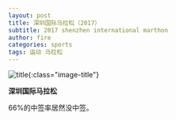 ```yaml
---
layout: post
title: 深圳国际马拉松（2017）
subtitle: 2017 shenzhen international marthon
author: fire
categories: sports 
tags: 运动 马拉松
---
```


![title](https://image.sideproject.cn/titlex/titlex_127.jpg){:class="image-title"}

**深圳国际马拉松**

66%的中签率居然没中签。

